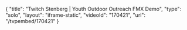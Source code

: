 {
    "title": "Twitch Stenberg | Youth Outdoor Outreach FMX Demo",
    "type": "solo",
    "layout": "iframe-static",
    "videoId": "170421",
    "url": "\/tvpembed\/170421"
}